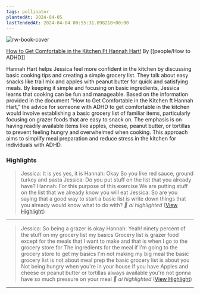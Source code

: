 ```yaml
---
tags: pollinator
plantedAt: 2024-04-05
lastTendedAt: 2024-04-04 00:55:31.098218+00:00
---
```

![rw-book-cover](https://i.ytimg.com/vi/nZZzit6I4Zg/maxresdefault.jpg)

[How to Get Comfortable in the Kitchen Ft Hannah Hart!](https://www.youtube.com/watch?v=nZZzit6I4Zg)
By [[people/How to ADHD]]

Hannah Hart helps Jessica feel more confident in the kitchen by discussing basic cooking tips and creating a simple grocery list. They talk about easy snacks like trail mix and apples with peanut butter for quick and satisfying meals. By keeping it simple and focusing on basic ingredients, Jessica learns that cooking can be fun and manageable.
Based on the information provided in the document "How to Get Comfortable in the Kitchen ft Hannah Hart," the advice for someone with ADHD to get comfortable in the kitchen would involve establishing a basic grocery list of familiar items, particularly focusing on grazer foods that are easy to snack on. The emphasis is on having readily available items like apples, cheese, peanut butter, or tortillas to prevent feeling hungry and overwhelmed when cooking. This approach aims to simplify meal preparation and reduce stress in the kitchen for individuals with ADHD.

### Highlights
> Jessica: It is yes yes, it is Hannah: Okay So you like red sauce, ground turkey and pasta Jessica: Do you put stuff on the list that you already have? Hannah: For this purpose of this exercise We are putting stuff on the list that we already know you will eat Jessica: So are you saying that a good way to start a basic list is write down things that you already would know what to do with?
> *👻 ai highlighted* 
>  ([View Highlight](https://read.readwise.io/read/01htk9mzzfwrc714x390tx5hdh))


---

> Jessica: So being a grazer is okay Hannah: Yeah! ninety percent of the stuff on my grocery list my basics Grocery list is grazer food except for the meals that I want to make and that is when I go to the grocery store for The ingredients for the meal if I'm going to the grocery store to get my basics I'm not making my big meal the basic grocery list is not about meal prep the basic grocery list is about you Not being hungry when you're in your house if you have Apples and cheese or peanut butter or tortillas always available you're not gonna have so much pressure on your meal
> *👻 ai highlighted* 
>  ([View Highlight](https://read.readwise.io/read/01htk9n0003eg5hah29we46fqm))


---

